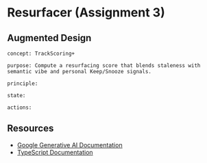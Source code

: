 # Resurfacer (Assignment 3) 

##  Augmented Design

    concept: TrackScoring+

    purpose: Compute a resurfacing score that blends staleness with semantic vibe and personal Keep/Snooze signals.

    principle: 

    state:
          
    actions:
        

## Resources

- [Google Generative AI Documentation](https://ai.google.dev/docs)
- [TypeScript Documentation](https://www.typescriptlang.org/docs/)
